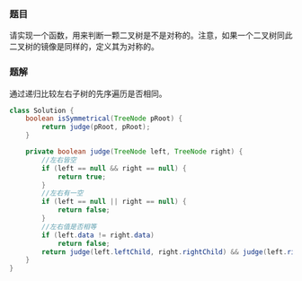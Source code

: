### 题目

请实现一个函数，用来判断一颗二叉树是不是对称的。注意，如果一个二叉树同此二叉树的镜像是同样的，定义其为对称的。



### 题解

通过递归比较左右子树的先序遍历是否相同。

```java
class Solution {
    boolean isSymmetrical(TreeNode pRoot) {
        return judge(pRoot, pRoot);
    }

    private boolean judge(TreeNode left, TreeNode right) {
        //左右皆空
        if (left == null && right == null) {
            return true;
        }
        //左右有一空
        if (left == null || right == null) {
            return false;
        }
        //左右值是否相等
        if (left.data != right.data)
            return false;
        return judge(left.leftChild, right.rightChild) && judge(left.rightChild, right.leftChild);
    }
}
```

